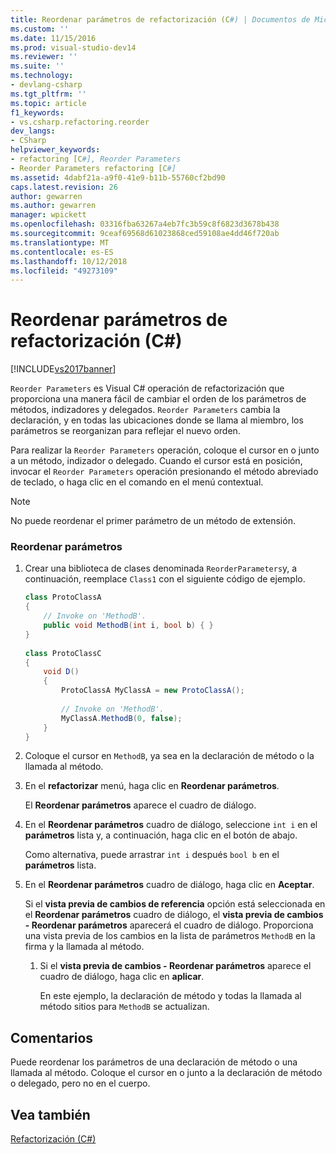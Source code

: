 ```yaml
---
title: Reordenar parámetros de refactorización (C#) | Documentos de Microsoft
ms.custom: ''
ms.date: 11/15/2016
ms.prod: visual-studio-dev14
ms.reviewer: ''
ms.suite: ''
ms.technology:
- devlang-csharp
ms.tgt_pltfrm: ''
ms.topic: article
f1_keywords:
- vs.csharp.refactoring.reorder
dev_langs:
- CSharp
helpviewer_keywords:
- refactoring [C#], Reorder Parameters
- Reorder Parameters refactoring [C#]
ms.assetid: 4dabf21a-a9f0-41e9-b11b-55760cf2bd90
caps.latest.revision: 26
author: gewarren
ms.author: gewarren
manager: wpickett
ms.openlocfilehash: 03316fba63267a4eb7fc3b59c8f6823d3678b438
ms.sourcegitcommit: 9ceaf69568d61023868ced59108ae4dd46f720ab
ms.translationtype: MT
ms.contentlocale: es-ES
ms.lasthandoff: 10/12/2018
ms.locfileid: "49273109"
---
```

# <a name="reorder-parameters-refactoring-c"></a>Reordenar parámetros de refactorización (C#)
[!INCLUDE[vs2017banner](../includes/vs2017banner.md)]

`Reorder Parameters` es Visual C# operación de refactorización que proporciona una manera fácil de cambiar el orden de los parámetros de métodos, indizadores y delegados. `Reorder Parameters` cambia la declaración, y en todas las ubicaciones donde se llama al miembro, los parámetros se reorganizan para reflejar el nuevo orden.  
  
 Para realizar la `Reorder Parameters` operación, coloque el cursor en o junto a un método, indizador o delegado. Cuando el cursor está en posición, invocar el `Reorder Parameters` operación presionando el método abreviado de teclado, o haga clic en el comando en el menú contextual.  
  
> [!NOTE]
>  No puede reordenar el primer parámetro de un método de extensión.  
  
### <a name="to-reorder-parameters"></a>Reordenar parámetros  
  
1.  Crear una biblioteca de clases denominada `ReorderParameters`y, a continuación, reemplace `Class1` con el siguiente código de ejemplo.  
  
    ```csharp  
    class ProtoClassA  
    {  
        // Invoke on 'MethodB'.  
        public void MethodB(int i, bool b) { }  
    }  
  
    class ProtoClassC  
    {  
        void D()  
        {  
            ProtoClassA MyClassA = new ProtoClassA();  
  
            // Invoke on 'MethodB'.  
            MyClassA.MethodB(0, false);  
        }  
    }  
    ```  
  
2.  Coloque el cursor en `MethodB`, ya sea en la declaración de método o la llamada al método.  
  
3.  En el **refactorizar** menú, haga clic en **Reordenar parámetros**.  
  
     El **Reordenar parámetros** aparece el cuadro de diálogo.  
  
4.  En el **Reordenar parámetros** cuadro de diálogo, seleccione `int i` en el **parámetros** lista y, a continuación, haga clic en el botón de abajo.  
  
     Como alternativa, puede arrastrar `int i` después `bool b` en el **parámetros** lista.  
  
5.  En el **Reordenar parámetros** cuadro de diálogo, haga clic en **Aceptar**.  
  
     Si el **vista previa de cambios de referencia** opción está seleccionada en el **Reordenar parámetros** cuadro de diálogo, el **vista previa de cambios - Reordenar parámetros** aparecerá el cuadro de diálogo. Proporciona una vista previa de los cambios en la lista de parámetros `MethodB` en la firma y la llamada al método.  
  
    1.  Si el **vista previa de cambios - Reordenar parámetros** aparece el cuadro de diálogo, haga clic en **aplicar**.  
  
         En este ejemplo, la declaración de método y todas la llamada al método sitios para `MethodB` se actualizan.  
  
## <a name="remarks"></a>Comentarios  
 Puede reordenar los parámetros de una declaración de método o una llamada al método. Coloque el cursor en o junto a la declaración de método o delegado, pero no en el cuerpo.  
  
## <a name="see-also"></a>Vea también  
 [Refactorización (C#)](../csharp-ide/refactoring-csharp.md)